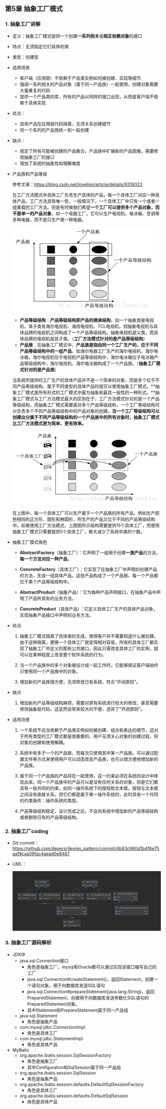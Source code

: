 ## 第5章 抽象工厂模式

### 1. 抽象工厂讲解

* 定义：抽象工厂模式提供一个创建**一系列相关**或**相互依赖对象**的接口

* 特点：无须指定它们具体的类

* 类型：创建型

* 适用场景

  * 客户端（应用层）不依赖于产品类实例如何被创建、实现等细节
  * 强调一系列相关的产品对象（属于同一产品族）一起使用，创建对象需要大量重复的代码
  * 提供一个产品类的库，所有的产品以同样的接口出现，从而是客户端不依赖于具体实现

* 优点：

  * 具体产品在应用层代码隔离，无须关系创建细节
  * 将一个系列的产品族统一到一起创建

* 缺点：

  * 规定了所有可能被创建的产品集合，产品族中扩展新的产品困难，需要修改抽象工厂的接口
  * 增加了系统的抽象性和理解难度

* 产品族和产品等级

  参考文章：https://blog.csdn.net/lovelion/article/details/9319323

  在工厂方法模式中具体工厂负责生产具体的产品，每一个具体工厂对应一种具体产品，工厂方法具有唯一性，一般情况下，一个具体工厂中只有一个或者一组重载的工厂方法。但是有时候我们希望**一个工厂可以提供多个产品对象，而不是单一的产品对象**，如一个电器工厂，它可以生产电视机、电冰箱、空调等多种电器，而不是只生产某一种电器。

  ![](../../../笔记图片/11/21.jpg)

  *  **产品等级结构**：**产品等级结构即产品的继承结构**，如一个抽象类是电视机，其子类有海尔电视机、海信电视机、TCL电视机，则抽象电视机与具体品牌的电视机之间构成了一个产品等级结构，抽象电视机是父类，而具体品牌的电视机是其子类。（**工厂方法模式针对的是产品等级结构**）
  *  **产品族**：在抽象工厂模式中，**产品族是指由同一个工厂生产的，位于不同产品等级结构中的一组产品**，如海尔电器工厂生产的海尔电视机、海尔电冰箱，海尔电视机位于电视机产品等级结构中，海尔电冰箱位于电冰箱产品等级结构中，海尔电视机、海尔电冰箱构成了一个产品族。（**抽象工厂模式针对的是产品族**）

  当系统所提供的工厂生产的具体产品并不是一个简单的对象，而是多个位于不同产品等级结构、属于不同类型的具体产品时就可以使用抽象工厂模式。**抽象工厂模式是所有形式的工厂模式中最为抽象和最具一般性的一种形式。**抽象工厂模式与工厂方法模式最大的区别在于，工厂方法模式针对的是一个产品等级结构，而抽象工厂模式需要面对多个产品等级结构，一个工厂等级结构可以负责多个不同产品等级结构中的产品对象的创建。**当一个工厂等级结构可以创建出分属于不同产品等级结构的一个产品族中的所有对象时，抽象工厂模式比工厂方法模式更为简单、更有效率。**

  ![](../../../笔记图片/11/22.jpg)

  在上图中，每一个具体工厂可以生产属于一个产品族的所有产品，例如生产颜色相同的正方形、圆形和椭圆形，所生产的产品又位于不同的产品等级结构中。如果使用工厂方法模式，上图图所示结构需要提供15个具体工厂，而使用抽象工厂模式只需要提供5个具体工厂，极大减少了系统中类的个数。

* 抽象工厂模式角色

  * **AbstractFactory**（抽象工厂）：它声明了一组用于创建**一族产品**的方法，**每一个方法对应一种产品**。

  * **ConcreteFactory**（具体工厂）：它实现了在抽象工厂中声明的创建产品的方法，生成一组具体产品，这些产品构成了一个产品族，每一个产品都位于某个产品等级结构中。

  * **AbstractProduct**（抽象产品）：它为每种产品声明接口，在抽象产品中声明了产品所具有的业务方法。

  * **ConcreteProduct**（具体产品）：它定义具体工厂生产的具体产品对象，实现抽象产品接口中声明的业务方法。

* 优点

  1. 抽象工厂模式隔离了具体类的生成，使得客户并不需要知道什么被创建。由于这种隔离，更换一个具体工厂就变得相对容易，所有的具体工厂都实现了抽象工厂中定义的那些公共接口，因此只需改变具体工厂的实例，就可以在某种程度上改变整个软件系统的行为。

  2. 当一个产品族中的多个对象被设计成一起工作时，它能够保证客户端始终只使用同一个产品族中的对象。

  3. 增加新的产品族很方便，无须修改已有系统，符合“开闭原则”。

* 缺点

  1. 增加新的产品等级结构麻烦，需要对原有系统进行较大的修改，甚至需要修改抽象层代码，这显然会带来较大的不便，违背了“开闭原则”。

* 适用场景

  1. 一个系统不应当依赖于产品类实例如何被创建、组合和表达的细节，这对于所有类型的工厂模式都是很重要的，用户无须关心对象的创建过程，将对象的创建和使用解耦。
  2. 系统中有多于一个的产品族，而每次只使用其中某一产品族。可以通过配置文件等方式来使得用户可以动态改变产品族，也可以很方便地增加新的产品族。

  3. 属于同一个产品族的产品将在一起使用，这一约束必须在系统的设计中体现出来。同一个产品族中的产品可以是没有任何关系的对象，但是它们都具有一些共同的约束，如同一操作系统下的按钮和文本框，按钮与文本框之间没有直接关系，但它们都是属于某一操作系统的，此时具有一个共同的约束条件：操作系统的类型。

  4. 产品等级结构稳定，设计完成之后，不会向系统中增加新的产品等级结构或者删除已有的产品等级结构。

### 2. 抽象工厂coding

* Git commit：https://github.com/depers/design_pattern/commit/4b83c960d1b4f8e75aa19caa09fac4aead0e8487

* UML：

  ![](../../../笔记图片/11/21.png)

### 3. 抽象工厂源码解析

* JDK中
  * java.sql.Connection接口
    * 角色是抽象工厂，mysql和Oracle都可以通过实现该接口编写自己的工厂
    * java.sql.Connection#createStatement()，返回Statement，创建一个语句对象，用于向数据库发送SQL语句
    * java.sql.Connection#prepareStatement(java.lang.String)，返回PreparedStatement，创建用于向数据库发送参数化SQL语句的PreparedStatement对象。
    * 其中Statement和PrepareStatement属于同一产品组
  * java.sql.Statement
    * 角色是抽象产品
  * com.mysql.jdbc.ConnectionImpl
    * 角色是具体工厂
  * com.mysql.jdbc.StatementImpl
    * 角色是具体产品
* MyBatis
  * org.apache.ibatis.session.SqlSessionFactory
    * 角色是抽象工厂
    * 其中Configuration和SqlSession属于同一产品组
  * org.apache.ibatis.session.SqlSession
    * 角色是抽象产品
  * org.apache.ibatis.session.defaults.DefaultSqlSessionFactory
    * 角色是具体工厂
  * org.apache.ibatis.session.defaults.DefaultSqlSession
    * 角色是具体产品

